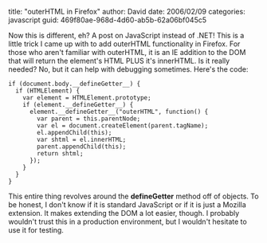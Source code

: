
title: "outerHTML in Firefox"
author: David
date: 2006/02/09
categories: javascript
guid: 469f80ae-968d-4d60-ab5b-62a06bf045c5

Now this is different, eh? A post on JavaScript instead of .NET! This is a little trick I came up with to add outerHTML functionality in Firefox. For those who aren't familiar with outerHTML, it is an IE addition to the DOM that will return the element's HTML PLUS it's innerHTML. Is it really needed? No, but it can help with debugging sometimes. Here's the code:

    if (document.body.__defineGetter__) {
      if (HTMLElement) {
        var element = HTMLElement.prototype;
        if (element.__defineGetter__) {
          element.__defineGetter__("outerHTML", function() {
            var parent = this.parentNode;
            var el = document.createElement(parent.tagName);
            el.appendChild(this);
            var shtml = el.innerHTML;
            parent.appendChild(this);
            return shtml;
          });
        }
      }
    }

This entire thing revolves around the __defineGetter__ method off of objects. To be honest, I don't know if it is standard JavaScript or if it is just a Mozilla extension. It makes extending the DOM a lot easier, though. I probably wouldn't trust this in a production environment, but I wouldn't hesitate to use it for testing.


